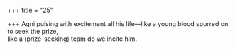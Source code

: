 +++
title = "25"

+++
Agni pulsing with excitement all his life—like a young blood spurred on  to seek the prize,  
like a (prize-seeking) team do we incite him.  
